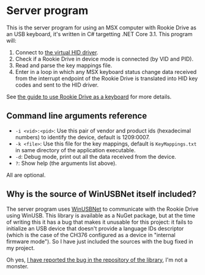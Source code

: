 # Server program

This is the server program for using an MSX computer with Rookie Drive as an USB keyboard, it's written in C# targetting .NET Core 3.1. This program will:

1. Connect to [the virtual HID driver](https://tetherscript.com/hid-driver-kit-download/).
2. Check if a Rookie Drive in device mode is connected (by VID and PID).
3. Read and parse the key mappings file.
4. Enter in a loop in which any MSX keyboard status change data received from the interrupt endpoint of the Rookie Drive is translated into HID key codes and sent to the HID driver.

See [the guide to use Rookie Drive as a keyboard](https://github.com/Konamiman/NestorDevice/blob/main/docs/Keyboard.md) for more details.

## Command line arguments reference

* `-i <vid>:<pid>`: Use this pair of vendor and product ids (hexadecimal numbers) to identify the device, default is 1209:0007.
* `-k <file>`: Use this file for the key mappings, default is `KeyMappings.txt` in same directory of the application executable.
* `-d`: Debug mode, print out all the data received from the device.
* `?`: Show help (the arguments list above).

All are optional.


## Why is the source of WinUSBNet itself included?

The server program uses [WinUSBNet](https://github.com/madwizard-thomas/winusbnet) to communicate with the Rookie Drive using WinUSB. This library is available as a NuGet package, but at the time of writing this it has a bug that makes it unusable for this project: it fails to initialize an USB device that doesn't provide a language IDs descriptor (which is the case of the CH376 configured as a device in "internal firmware mode"). So I have just included the sources with the bug fixed in my project.

Oh yes, [I have reported the bug in the repository of the library](https://github.com/madwizard-thomas/winusbnet/issues/38), I'm not a monster.